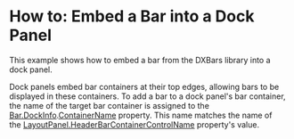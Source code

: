# How to: Embed a Bar into a Dock Panel


<p>This example shows how to embed a bar from the DXBars library into a dock panel.</p>
<p>Dock panels embed bar containers at their top edges, allowing bars to be displayed in these containers. To add a bar to a dock panel's bar container, the name of the target bar container is assigned to the <a href="https://documentation.devexpress.com/#WPF/DevExpressXpfBarsBar_DockInfotopic">Bar.DockInfo</a>.<a href="https://documentation.devexpress.com/#WPF/DevExpressXpfBarsBarDockInfo_ContainerNametopic">ContainerName</a> property. This name matches the name of the <a href="https://documentation.devexpress.com/#WPF/DevExpressXpfDockingBaseLayoutItem_HeaderBarContainerControlNametopic">LayoutPanel.HeaderBarContainerControlName</a> property's value.</p>

<br/>


